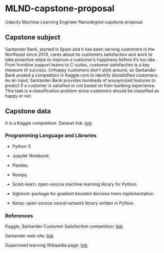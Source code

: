 # MLND-capstone-proposal
Udacity Machine Learning Engineer Nanodegree capstone proposal.

## Capstone subject
Santander Bank, started in Spain and it has been serving customers in the Northeast since 2013, cares about its customers satisfaction and work to take proactive steps to improve a customer’s happiness before it’s too late . From frontline support teams to C-suites, customer satisfaction is a key measure of success. Unhappy customers don't stick around, so Santander Bank posted a competition in Kaggle.com to identify dissatisfied customers.
As an input,  Santander Bank provides hundreds of anonymized features to predict if a customer is satisfied or not based on their banking experience.
This task is a classification problem since customers should be classified as happy or not. 

## Capstone data
It is a Kaggle competition. Dataset link: [link](https://www.kaggle.com/c/santander-customer-satisfaction/data)

### Programming Language and Libraries

- Python 3.

- Jupyter Notebook.

- Pandas.

- Numpy.

- Scikit-learn: open-source machine learning library for Python.

- Xgboost: package for gradient boosted decision trees implementation.

- Keras: open-source neural network library written in Python.

### References

Kaggle, Santander Customer Satisfaction competition: [link](https://www.kaggle.com/c/santander-customer-satisfaction)

Santander web site: [link](https://www.santanderbank.com/us/personal)

Supervised learning Wikipedia page: [link](https://en.wikipedia.org/wiki/Supervised_learning)

